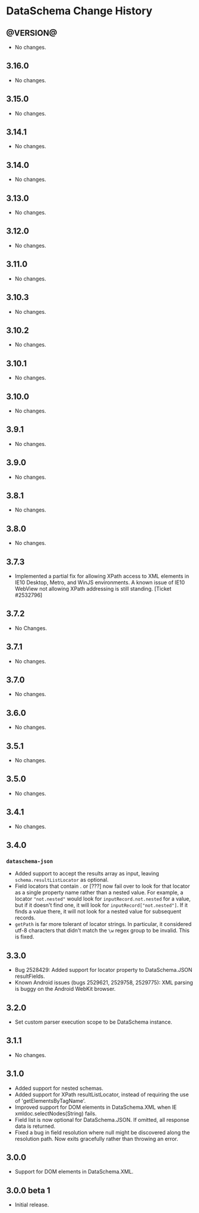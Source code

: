 DataSchema Change History
=========================

@VERSION@
------

* No changes.

3.16.0
------

* No changes.

3.15.0
------

* No changes.

3.14.1
------

* No changes.

3.14.0
------

* No changes.

3.13.0
------

* No changes.

3.12.0
------

* No changes.

3.11.0
------

* No changes.

3.10.3
------

* No changes.

3.10.2
------

* No changes.

3.10.1
------

* No changes.

3.10.0
------

* No changes.

3.9.1
-----

* No changes.

3.9.0
-----

* No changes.

3.8.1
-----

* No changes.

3.8.0
-----

* No changes.

3.7.3
-----

* Implemented a partial fix for allowing XPath access to XML elements in IE10
  Desktop, Metro, and WinJS environments. A known issue of IE10 WebView not
  allowing XPath addressing is still standing. [Ticket #2532796]

3.7.2
-----

* No Changes.

3.7.1
-----

* No changes.

3.7.0
-----

* No changes.

3.6.0
-----

* No changes.

3.5.1
-----

* No changes.

3.5.0
-----

* No changes.

3.4.1
-----

* No changes.

3.4.0
-----

### `dataschema-json`
   * Added support to accept the results array as input, leaving
     `schema.resultListLocator` as optional.
   * Field locators that contain . or [???] now fail over to look for that
     locator as a single property name rather than a nested value. For example,
     a locator `"not.nested"` would look for `inputRecord.not.nested` for a
     value, but if it doesn't find one, it will look for
     `inputRecord["not.nested"]`.  If it finds a value there, it will not look
     for a nested value for subsequent records.
   * `getPath` is far more tolerant of locator strings.  In particular, it
     considered utf-8 characters that didn't match the `\w` regex group to be
     invalid.  This is fixed.


3.3.0
-----

   * Bug 2528429: Added support for locator property to DataSchema.JSON
     resultFields.
   * Known Android issues (bugs 2529621, 2529758, 2529775): XML parsing is buggy
     on the Android WebKit browser.


3.2.0
-----

   * Set custom parser execution scope to be DataSchema instance.


3.1.1
-----

  * No changes.


3.1.0
-----

   * Added support for nested schemas.
   * Added support for XPath resultListLocator, instead of requiring the use
     of 'getElementsByTagName'.
   * Improved support for DOM elements in DataSchema.XML when IE
     xmldoc.selectNodes(String) fails.
   * Field list is now optional for DataSchema.JSON.  If omitted, all response
     data is returned.
   * Fixed a bug in field resolution where null might be discovered along the
     resolution path.  Now exits gracefully rather than throwing an error.


3.0.0
-----

   * Support for DOM elements in DataSchema.XML.


3.0.0 beta 1
------------

   * Initial release.

